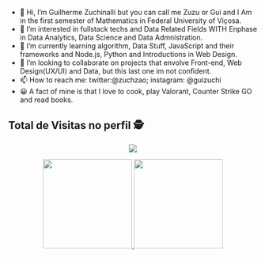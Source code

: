 - 👋 Hi, I’m Guilherme Zuchinalli but you can call me Zuzu or Gui and I Am in the first semester of Mathematics in Federal University of Viçosa.
- 👀 I’m interested in fullstack techs and Data Related Fields WITH Enphase in Data Analytics, Data Science and Data Admnistration.
- 🌱 I’m currently learning algorithm, Data Stuff, JavaScript and their frameworks and Node.js, Python and Introductions in Web Design.
- 🔔 I’m looking to collaborate on projects that envolve Front-end, Web Design(UX/UI) and Data, but this last one im not confident.
- 📫 How to reach me: twitter:@zuchzao; instagram: @guizuchi
- 😀 A fact of mine is that I love to cook, play Valorant, Counter Strike GO and read books.

<!---
NoTzuch/NoTzuch is a ✨ special ✨ repository because its `README.md` (this file) appears on your GitHub profile.
You can click the Preview link to take a look at your changes.
--->
## Total de Visitas no perfil :detective: <br>
 <p align="center"> 
   <img alingn="center" src="https://profile-counter.glitch.me/NoTzuch/count.svg" />
 </p>

<div align="center">
  <a href="https://github.com/NoTzuch">
  <img height="180em" src="https://github-readme-stats.vercel.app/api?username=NoTzuch&show_icons=true&theme=Pop N' Lock&include_all_commits=true&count_private=true"/>
  <img height="180em" src="https://github-readme-stats.vercel.app/api/top-langs/?username=NoTzuch&layout=compact&langs_count=7&theme=Pop N' Lock"/>
</div>
